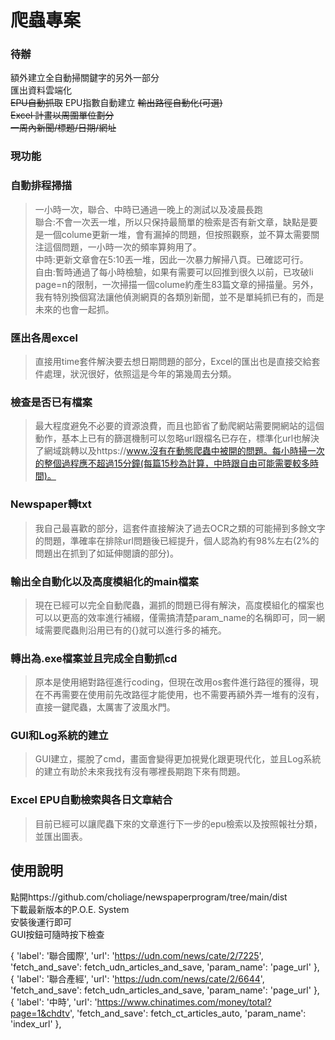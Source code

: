 # **爬蟲專案**  
### **待辦**  
額外建立全自動掃關鍵字的另外一部分  
匯出資料雲端化  
~~EPU自動抓取~~
EPU指數自動建立
~~輸出路徑自動化(可選)~~   
~~Excel 計畫以周圍單位劃分~~  
~~一周內新聞/標題/日期/網址~~  

### 現功能  
### **自動排程掃描**  
>一小時一次，聯合、中時已通過一晚上的測試以及凌晨長跑  
>聯合:不會一次丟一堆，所以只保持最簡單的檢索是否有新文章，缺點是要是一個colume更新一堆，會有漏掉的問題，但按照觀察，並不算太需要關注這個問題，一小時一次的頻率算夠用了。  
>中時:更新文章會在5:10丟一堆，因此一次暴力解掃八頁。已確認可行。  
>自由:暫時通過了每小時檢驗，如果有需要可以回推到很久以前，已攻破li page=n的限制，一次掃描一個colume約產生83篇文章的掃描量。另外，我有特別換個寫法讓他偵測網頁的各類別新聞，並不是單純抓已有的，而是未來的也會一起抓。  
### **匯出各周excel**  
>直接用time套件解決要去想日期問題的部分，Excel的匯出也是直接交給套件處理，狀況很好，依照這是今年的第幾周去分類。  
### **檢查是否已有檔案**  
>最大程度避免不必要的資源浪費，而且也節省了動爬網站需要開網站的這個動作，基本上已有的篩選機制可以忽略url跟檔名已存在，標準化url也解決了網域跳轉以及https://www.沒有在動態爬蟲中被開的問題。每小時掃一次的整個過程應不超過15分鐘(每篇15秒為計算，中時跟自由可能需要較多時間)。  
### **Newspaper轉txt**  
>我自己最喜歡的部分，這套件直接解決了過去OCR之類的可能掃到多餘文字的問題，準確率在排除url問題後已經提升，個人認為約有98%左右(2%的問題出在抓到了如延伸閱讀的部分)。  
### **輸出全自動化以及高度模組化的main檔案**  
>現在已經可以完全自動爬蟲，漏抓的問題已得有解決，高度模組化的檔案也可以以更高的效率進行補綴，僅需搞清楚param_name的名稱即可，同一網域需要爬蟲則沿用已有的{}就可以進行多的補充。 
### **轉出為.exe檔案並且完成全自動抓cd**
>原本是使用絕對路徑進行coding，但現在改用os套件進行路徑的獲得，現在不再需要在使用前先改路徑才能使用，也不需要再額外弄一堆有的沒有，直接一鍵爬蟲，太厲害了波風水門。
### **GUI和Log系統的建立**
>GUI建立，擺脫了cmd，畫面會變得更加視覺化跟更現代化，並且Log系統的建立有助於未來我找有沒有哪裡長期跑下來有問題。  
### **Excel EPU自動檢索與各日文章結合**
>目前已經可以讓爬蟲下來的文章進行下一步的epu檢索以及按照報社分類，並匯出圖表。

## **使用說明**  
點開https://github.com/choliage/newspaperprogram/tree/main/dist  
下載最新版本的P.O.E. System  
安裝後運行即可  
GUI按鈕可隨時按下檢查  

{
        'label': '聯合國際',
        'url': 'https://udn.com/news/cate/2/7225',
        'fetch_and_save': fetch_udn_articles_and_save,
        'param_name': 'page_url'
    },
    {
        'label': '聯合產經',
        'url': 'https://udn.com/news/cate/2/6644',
        'fetch_and_save': fetch_udn_articles_and_save,
        'param_name': 'page_url'
    },
    {
        'label': '中時',
        'url': 'https://www.chinatimes.com/money/total?page=1&chdtv',
        'fetch_and_save': fetch_ct_articles_auto,
        'param_name': 'index_url'
    },
